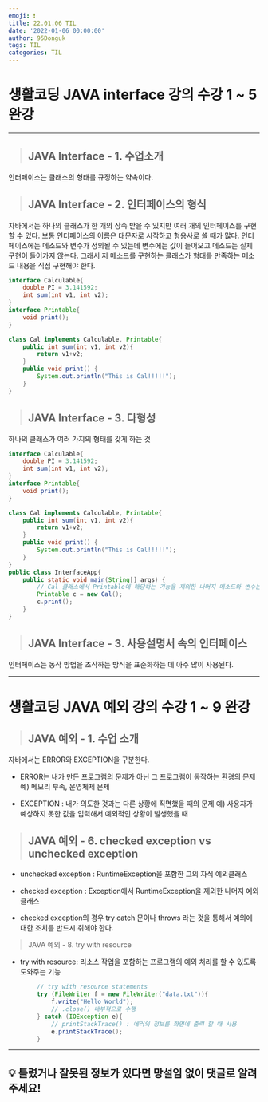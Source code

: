 ```yaml
---
emoji: ❗
title: 22.01.06 TIL
date: '2022-01-06 00:00:00'
author: 95Donguk
tags: TIL
categories: TIL
---
```


# 생활코딩 JAVA interface 강의 수강 1 ~ 5 완강
***
> ## JAVA Interface - 1. 수업소개

인터페이스는 클래스의 형태를 규정하는 약속이다.

> ## JAVA Interface - 2. 인터페이스의 형식

자바에서는 하나의 클래스가 한 개의 상속 받을 수 있지만 여러 개의 인터페이스를 구현할 수 있다.
보통 인터페이스의 이름은 대문자로 시작하고 형용사로 쓸 때가 많다.
인터페이스에는 메소드와 변수가 정의될 수 있는데 변수에는 값이 들어오고 메소드는 실제 구현이 들어가지 않는다. 그래서 저 메소드를 구현하는 클래스가 형태를 만족하는 메소드 내용을 직접 구현해야 한다.

```java
interface Calculable{
    double PI = 3.141592;
    int sum(int v1, int v2);
}
interface Printable{
    void print();
}

class Cal implements Calculable, Printable{
    public int sum(int v1, int v2){
        return v1+v2;
    }
    public void print() {
        System.out.println("This is Cal!!!!!");
    }
}
```

> ## JAVA Interface - 3. 다형성

하나의 클래스가 여러 가지의 형태를 갖게 하는 것

```java
interface Calculable{
    double PI = 3.141592;
    int sum(int v1, int v2);
}
interface Printable{
    void print();
}

class Cal implements Calculable, Printable{
    public int sum(int v1, int v2){
        return v1+v2;
    }
    public void print() {
        System.out.println("This is Cal!!!!!");
    }
}
public class InterfaceApp{
    public static void main(String[] args) {
        // Cal 클래스에서 Printable에 해당하는 기능을 제외한 나머지 메소드와 변수는 감춰 필요한 기능만 사용할 수 있게 바꾼다(다형성)
        Printable c = new Cal(); 
        c.print();
    }
}
```

> ## JAVA Interface - 3. 사용설명서 속의 인터페이스

인터페이스는 동작 방법을 조작하는 방식을 표준화하는 데 아주 많이 사용된다.

***
# 생활코딩 JAVA 예외 강의 수강 1 ~ 9 완강

> ## JAVA 예외 - 1. 수업 소개

자바에서는 ERROR와 EXCEPTION을 구분한다.

* ERROR는 내가 만든 프로그램의 문제가 아닌 그 프로그램이 동작하는 환경의 문제
예) 메모리 부족, 운영체제 문제

* EXCEPTION : 내가 의도한 것과는 다른 상황에 직면했을 때의 문제
예) 사용자가 예상하지 못한 값을 입력해서 예외적인 상황이 발생했을 때

> ## JAVA 예외 - 6. checked exception vs unchecked exception

* unchecked exception : RuntimeException을 포함한 그의 자식 예외클래스

* checked exception : Exception에서 RuntimeException을 제외한 나머지 예외클래스

* checked exception의 경우 try catch 문이나 throws 라는 것을 통해서 예외에 대한 조치를 반드시 취해야 한다.

>JAVA 예외 - 8. try with resource

* try with resource: 리소스 작업을 포함하는 프로그램의 예외 처리를 할 수 있도록 도와주는 기능

```java
        // try with resource statements
        try (FileWriter f = new FileWriter("data.txt")){
            f.write("Hello World");
            // .close() 내부적으로 수행
        } catch (IOException e){
            // printStackTrace() : 에러의 정보를 화면에 출력 할 때 사용
            e.printStackTrace(); 
        }
```

***
## 💡 틀렸거나 잘못된 정보가 있다면 망설임 없이 댓글로 알려주세요!


